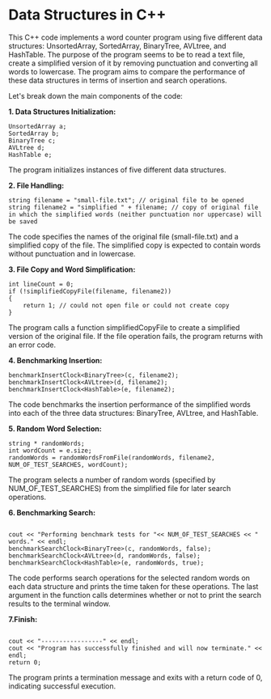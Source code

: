 # Data Structures in C++
This C++ code implements a word counter program using five different data structures: UnsortedArray, SortedArray, BinaryTree, AVLtree, and HashTable. The purpose of the program seems to be to read a text file, create a simplified version of it by removing punctuation and converting all words to lowercase. The program aims to compare the performance of these data structures in terms of insertion and search operations.

Let's break down the main components of the code:

**1. Data Structures Initialization:**

```
UnsortedArray a;
SortedArray b;
BinaryTree c;
AVLtree d;
HashTable e;
```

The program initializes instances of five different data structures.

**2. File Handling:**

```
string filename = "small-file.txt"; // original file to be opened
string filename2 = "simplified " + filename; // copy of original file in which the simplified words (neither punctuation nor uppercase) will be saved
```

The code specifies the names of the original file (small-file.txt) and a simplified copy of the file. The simplified copy is expected to contain words without punctuation and in lowercase.

**3. File Copy and Word Simplification:**

```
int lineCount = 0;
if (!simplifiedCopyFile(filename, filename2))
{
    return 1; // could not open file or could not create copy
}
```

The program calls a function simplifiedCopyFile to create a simplified version of the original file. If the file operation fails, the program returns with an error code.

**4. Benchmarking Insertion:**

```
benchmarkInsertClock<BinaryTree>(c, filename2);
benchmarkInsertClock<AVLtree>(d, filename2);
benchmarkInsertClock<HashTable>(e, filename2);
```

The code benchmarks the insertion performance of the simplified words into each of the three data structures: BinaryTree, AVLtree, and HashTable.

**5. Random Word Selection:**


```
string * randomWords;
int wordCount = e.size;
randomWords = randomWordsFromFile(randomWords, filename2, NUM_OF_TEST_SEARCHES, wordCount);
```
The program selects a number of random words (specified by NUM_OF_TEST_SEARCHES) from the simplified file for later search operations.

**6. Benchmarking Search:**

```

cout << "Performing benchmark tests for "<< NUM_OF_TEST_SEARCHES << " words." << endl;
benchmarkSearchClock<BinaryTree>(c, randomWords, false);
benchmarkSearchClock<AVLtree>(d, randomWords, false);
benchmarkSearchClock<HashTable>(e, randomWords, true);
```
The code performs search operations for the selected random words on each data structure and prints the time taken for these operations. The last argument in the function calls determines whether or not to print the search results to the terminal window.

**7.Finish:**

```

cout << "-----------------" << endl;
cout << "Program has successfully finished and will now terminate." << endl;
return 0;
```
The program prints a termination message and exits with a return code of 0, indicating successful execution.
